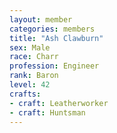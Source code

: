 ```yaml
---
layout: member
categories: members
title: "Ash Clawburn"
sex: Male
race: Charr
profession: Engineer
rank: Baron
level: 42
crafts:
- craft: Leatherworker
- craft: Huntsman
---
```

